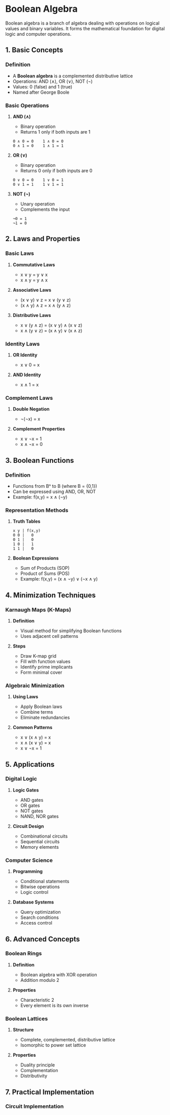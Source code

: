 # Boolean Algebra

Boolean algebra is a branch of algebra dealing with operations on logical values and binary variables. It forms the mathematical foundation for digital logic and computer operations.

## 1. Basic Concepts

### Definition
- A **Boolean algebra** is a complemented distributive lattice
- Operations: AND (∧), OR (∨), NOT (¬)
- Values: 0 (false) and 1 (true)
- Named after George Boole

### Basic Operations
1. **AND (∧)**
   - Binary operation
   - Returns 1 only if both inputs are 1
   ```
   0 ∧ 0 = 0    1 ∧ 0 = 0
   0 ∧ 1 = 0    1 ∧ 1 = 1
   ```

2. **OR (∨)**
   - Binary operation
   - Returns 0 only if both inputs are 0
   ```
   0 ∨ 0 = 0    1 ∨ 0 = 1
   0 ∨ 1 = 1    1 ∨ 1 = 1
   ```

3. **NOT (¬)**
   - Unary operation
   - Complements the input
   ```
   ¬0 = 1
   ¬1 = 0
   ```

## 2. Laws and Properties

### Basic Laws
1. **Commutative Laws**
   - x ∨ y = y ∨ x
   - x ∧ y = y ∧ x

2. **Associative Laws**
   - (x ∨ y) ∨ z = x ∨ (y ∨ z)
   - (x ∧ y) ∧ z = x ∧ (y ∧ z)

3. **Distributive Laws**
   - x ∨ (y ∧ z) = (x ∨ y) ∧ (x ∨ z)
   - x ∧ (y ∨ z) = (x ∧ y) ∨ (x ∧ z)

### Identity Laws
1. **OR Identity**
   - x ∨ 0 = x

2. **AND Identity**
   - x ∧ 1 = x

### Complement Laws
1. **Double Negation**
   - ¬(¬x) = x

2. **Complement Properties**
   - x ∨ ¬x = 1
   - x ∧ ¬x = 0

## 3. Boolean Functions

### Definition
- Functions from Bⁿ to B (where B = {0,1})
- Can be expressed using AND, OR, NOT
- Example: f(x,y) = x ∧ (¬y)

### Representation Methods
1. **Truth Tables**
   ```
   x y | f(x,y)
   0 0 |   0
   0 1 |   0
   1 0 |   1
   1 1 |   0
   ```

2. **Boolean Expressions**
   - Sum of Products (SOP)
   - Product of Sums (POS)
   - Example: f(x,y) = (x ∧ ¬y) ∨ (¬x ∧ y)

## 4. Minimization Techniques

### Karnaugh Maps (K-Maps)
1. **Definition**
   - Visual method for simplifying Boolean functions
   - Uses adjacent cell patterns

2. **Steps**
   - Draw K-map grid
   - Fill with function values
   - Identify prime implicants
   - Form minimal cover

### Algebraic Minimization
1. **Using Laws**
   - Apply Boolean laws
   - Combine terms
   - Eliminate redundancies

2. **Common Patterns**
   - x ∨ (x ∧ y) = x
   - x ∧ (x ∨ y) = x
   - x ∨ ¬x = 1

## 5. Applications

### Digital Logic
1. **Logic Gates**
   - AND gates
   - OR gates
   - NOT gates
   - NAND, NOR gates

2. **Circuit Design**
   - Combinational circuits
   - Sequential circuits
   - Memory elements

### Computer Science
1. **Programming**
   - Conditional statements
   - Bitwise operations
   - Logic control

2. **Database Systems**
   - Query optimization
   - Search conditions
   - Access control

## 6. Advanced Concepts

### Boolean Rings
1. **Definition**
   - Boolean algebra with XOR operation
   - Addition modulo 2

2. **Properties**
   - Characteristic 2
   - Every element is its own inverse

### Boolean Lattices
1. **Structure**
   - Complete, complemented, distributive lattice
   - Isomorphic to power set lattice

2. **Properties**
   - Duality principle
   - Complementation
   - Distributivity

## 7. Practical Implementation

### Circuit Implementation
